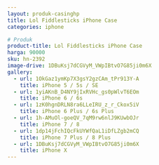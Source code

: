 ```yaml
---
layout: produk-casinghp
title: Lol Fiddlesticks iPhone Case
categories: iphone

# Produk
product-title: Lol Fiddlesticks iPhone Case
harga: 90000
sku: hn-2392
image-drive: 1DBuKsj7dCGVyM_VWpIBtvO7G85ji0m6X
gallery:
  - url: 1OkGaz1ymKp7X3gsY2gzCAm_tPr913Y-A
    title: iPhone 5 / 5s / SE
  - url: 1yiAKnB_D4NY9jIxRVHc_gs0pWlvT6EOm
    title: iPhone 6 / 6s
  - url: 1zK0hgnDRLN8ra6LLeIRU_z_r_Ckox5iV
    title: iPhone 6 Plus / 6s Plus
  - url: 1h-AMuOl-goeQV_7qM9rw6nlJ9KUwbOJr
    title: iPhone 7 / 8
  - url: 1dp14jFchIQcFkUYWfQaL1iDfLZgb2mCQ
    title: iPhone 7 Plus / 8 Plus
  - url: 1DBuKsj7dCGVyM_VWpIBtvO7G85ji0m6X
    title: iPhone X
---
```

